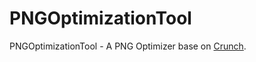 # PNGOptimizationTool
PNGOptimizationTool - A PNG Optimizer base on [Crunch](https://github.com/crunchsec/crunch).
